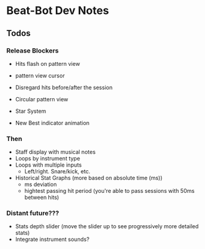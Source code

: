 # Beat-Bot Dev Notes

## Todos

### Release Blockers

- Hits flash on pattern view
- pattern view cursor
- Disregard hits before/after the session
- Circular pattern view

- Star System
- New Best indicator animation

### Then

- Staff display with musical notes
- Loops by instrument type
- Loops with multiple inputs
  - Left/right. Snare/kick, etc.
- Historical Stat Graphs (more based on absolute time (ms))
  - ms deviation
  - hightest passing hit period (you're able to pass sessions with 50ms between hits)

### Distant future???

- Stats depth slider (move the slider up to see progressively more detailed stats)
- Integrate instrument sounds?
